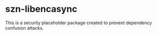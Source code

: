 # szn-libencasync

This is a security placeholder package created to prevent dependency confusion attacks.